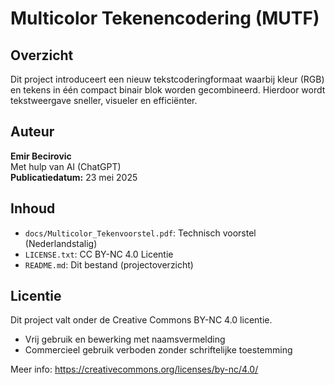 # Multicolor Tekenencodering (MUTF)

## Overzicht
Dit project introduceert een nieuw tekstcoderingformaat waarbij kleur (RGB) en tekens in één compact binair blok worden gecombineerd. Hierdoor wordt tekstweergave sneller, visueler en efficiënter.

## Auteur
**Emir Becirovic**  
Met hulp van AI (ChatGPT)  
**Publicatiedatum:** 23 mei 2025

## Inhoud
- `docs/Multicolor_Tekenvoorstel.pdf`: Technisch voorstel (Nederlandstalig)
- `LICENSE.txt`: CC BY-NC 4.0 Licentie
- `README.md`: Dit bestand (projectoverzicht)

## Licentie
Dit project valt onder de Creative Commons BY-NC 4.0 licentie.

- Vrij gebruik en bewerking met naamsvermelding
- Commercieel gebruik verboden zonder schriftelijke toestemming

Meer info: https://creativecommons.org/licenses/by-nc/4.0/
